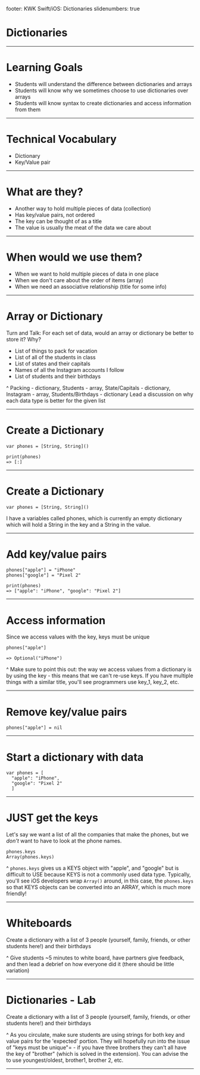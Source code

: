 footer: KWK Swift/iOS: Dictionaries
slidenumbers: true

# Dictionaries

---

# Learning Goals

* Students will understand the difference between dictionaries and arrays
* Students will know why we sometimes choose to use dictionaries over arrays
* Students will know syntax to create dictionaries and access information from them

---

# Technical Vocabulary

* Dictionary
* Key/Value pair

---

# What are they?

* Another way to hold multiple pieces of data (collection)
* Has key/value pairs, not ordered
* The key can be thought of as a title
* The value is usually the meat of the data we care about

---

# When would we use them?

* When we want to hold multiple pieces of data in one place
* When we don't care about the order of items (array)
* When we need an associative relationship (title for some info)

---

# Array or Dictionary

Turn and Talk: For each set of data, would an array or dictionary be better to store it? Why?

- List of things to pack for vacation
- List of all of the students in class
- List of states and their capitals
- Names of all the Instagram accounts I follow
- List of students and their birthdays

^ Packing - dictionary, Students - array, State/Capitals - dictionary, Instagram - array, Students/Birthdays - dictionary
Lead a discussion on why each data type is better for the given list

---

# Create a Dictionary

```
var phones = [String, String]()

print(phones)
=> [:]
```

---

# Create a Dictionary

```
var phones = [String, String]()
```
I have a variables called phones, which is currently an empty dictionary which will hold a String in the key and a String in the value.

---

# Add key/value pairs

```
phones["apple"] = "iPhone"
phones["google"] = "Pixel 2"

print(phones)
=> ["apple": "iPhone", "google": "Pixel 2"]
```

---

# Access information

Since we access values with the key, keys must be unique
```
phones["apple"]

=> Optional("iPhone")
```
^ Make sure to point this out: the way we access values from a dictionary is by using the key - this means that we can't re-use keys. If you have multiple things with a similar title, you'll see programmers use key_1, key_2, etc.

---

# Remove key/value pairs

```
phones["apple"] = nil
```

---

# Start a dictionary with data

```
var phones = [
  "apple": "iPhone",
  "google": "Pixel 2"
  ]
```

---

# **JUST** get the keys

Let's say we want a list of all the companies that make the phones, but we _don't_ want to have to look at the phone names.

```
phones.keys
Array(phones.keys)
```

^ `phones.keys` gives us a KEYS object with "apple", and "google" but is difficult to USE because KEYS is not a commonly used data type. Typically, you'll see iOS developers wrap `Array()` around, in this case, the `phones.keys` so that KEYS objects can be converted into an ARRAY, which is much more friendly!

---

# Whiteboards

Create a dictionary with a list of 3 people (yourself, family, friends, or other students here!) and their birthdays

^ Give students ~5 minutes to white board, have partners give feedback, and then lead a debrief on how everyone did it (there should be little variation)

---

# Dictionaries - Lab

Create a dictionary with a list of 3 people (yourself, family, friends, or other students here!) and their birthdays

^ As you circulate, make sure students are using strings for both key and value pairs for the 'expected' portion. They will hopefully run into the issue of "keys must be unique"= - if you have three brothers they can't all have the key of "brother" (which is solved in the extension). You can advise the to use youngest/oldest, brother1, brother 2, etc.

---
